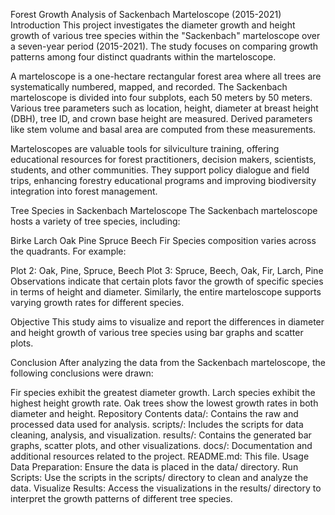 Forest Growth Analysis of Sackenbach Marteloscope (2015-2021)
Introduction
This project investigates the diameter growth and height growth of various tree species within the "Sackenbach" marteloscope over a seven-year period (2015-2021). The study focuses on comparing growth patterns among four distinct quadrants within the marteloscope.

A marteloscope is a one-hectare rectangular forest area where all trees are systematically numbered, mapped, and recorded. The Sackenbach marteloscope is divided into four subplots, each 50 meters by 50 meters. Various tree parameters such as location, height, diameter at breast height (DBH), tree ID, and crown base height are measured. Derived parameters like stem volume and basal area are computed from these measurements.

Marteloscopes are valuable tools for silviculture training, offering educational resources for forest practitioners, decision makers, scientists, students, and other communities. They support policy dialogue and field trips, enhancing forestry educational programs and improving biodiversity integration into forest management.

Tree Species in Sackenbach Marteloscope
The Sackenbach marteloscope hosts a variety of tree species, including:

Birke
Larch
Oak
Pine
Spruce
Beech
Fir
Species composition varies across the quadrants. For example:

Plot 2: Oak, Pine, Spruce, Beech
Plot 3: Spruce, Beech, Oak, Fir, Larch, Pine
Observations indicate that certain plots favor the growth of specific species in terms of height and diameter. Similarly, the entire marteloscope supports varying growth rates for different species.

Objective
This study aims to visualize and report the differences in diameter and height growth of various tree species using bar graphs and scatter plots.

Conclusion
After analyzing the data from the Sackenbach marteloscope, the following conclusions were drawn:

Fir species exhibit the greatest diameter growth.
Larch species exhibit the highest height growth rate.
Oak trees show the lowest growth rates in both diameter and height.
Repository Contents
data/: Contains the raw and processed data used for analysis.
scripts/: Includes the scripts for data cleaning, analysis, and visualization.
results/: Contains the generated bar graphs, scatter plots, and other visualizations.
docs/: Documentation and additional resources related to the project.
README.md: This file.
Usage
Data Preparation: Ensure the data is placed in the data/ directory.
Run Scripts: Use the scripts in the scripts/ directory to clean and analyze the data.
Visualize Results: Access the visualizations in the results/ directory to interpret the growth patterns of different tree species.
